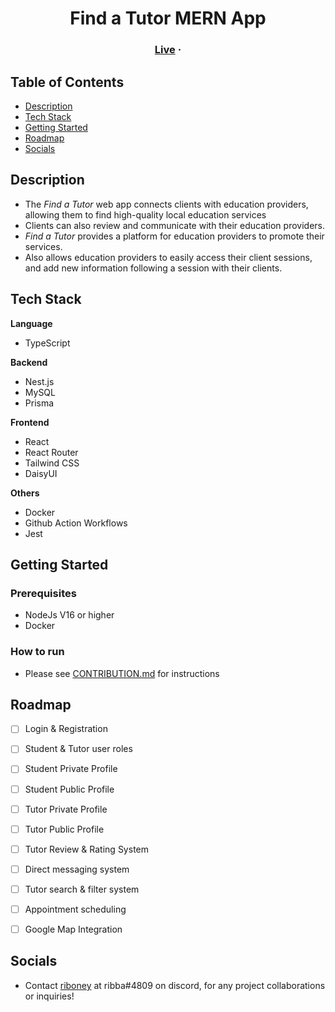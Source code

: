 <h1 align="center">Find a Tutor MERN App</h1>
<h3 align="center">
    <a href="https://find-a-tutor.onrender.com/">Live</a> · 
</h3>

## Table of Contents
- [Description](#description)
- [Tech Stack](#tech-stack)
- [Getting Started](#getting-started)
- [Roadmap](#roadmap)
- [Socials](#socials)

## Description
-  The _Find a Tutor_ web app connects clients with education providers, allowing them to find high-quality local education services
- Clients can also review and communicate with their education providers. 
- _Find a Tutor_ provides a platform for education providers to promote their services. 
- Also allows education providers to easily access their client sessions, and add new information following a session with their clients.


## Tech Stack
**Language**
- TypeScript

**Backend**
- Nest.js
- MySQL
- Prisma

**Frontend**
- React
- React Router
- Tailwind CSS
- DaisyUI

**Others**
- Docker
- Github Action Workflows
- Jest

## Getting Started

### Prerequisites
- NodeJs V16 or higher
- Docker

### How to run
- Please see [CONTRIBUTION.md](.github/contributing.md) for instructions

## Roadmap
- [ ] Login & Registration
- [ ] Student & Tutor user roles
- [ ] Student Private Profile
- [ ] Student Public Profile
- [ ] Tutor Private Profile
- [ ] Tutor Public Profile
- [ ] Tutor Review & Rating System
- [ ] Direct messaging system
- [ ] Tutor search & filter system
- [ ] Appointment scheduling
- [ ] Google Map Integration


## Socials
- Contact [riboney](https://github.com/riboney) at ribba#4809 on discord, for any project collaborations or inquiries!
